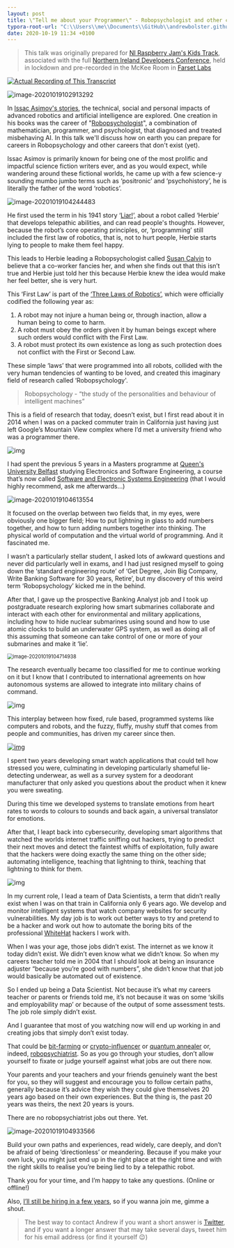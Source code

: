 ```yaml
---
layout: post
title: \"Tell me about your Programmer\" - Robopsychologist and other careers that don't exist (yet)
typora-root-url: "C:\\Users\\me\\Documents\\GitHub\\andrewbolster.github.io\\"
date: 2020-10-19 11:34 +0100
---
```

> This talk was originally prepared for [NI Raspberry Jam's Kids Track](https://hopin.to/events/ni-raspberry-jam-nidc), associated with the full [Northern Ireland Developers Conference](https://www.nidevconf.com/), held in lockdown and pre-recorded in the McKee Room in [Farset Labs](https://www.farsetlabs.org.uk/)

[![Actual Recording of This Transcript](/../../../../../../../../img/2020/0.jpg)](https://www.youtube.com/watch?v=Z1c4KAESO0s)

![image-20201019102913292](/img/2020/image-20201019102913292.png)

In [Issac Asimov's stories](https://en.wikipedia.org/wiki/Isaac_Asimov), the technical, social and personal impacts of advanced robotics and artificial intelligence are explored. One creation in his books was the career of "[Robopsychologist](https://en.wikipedia.org/wiki/Robopsychology)", a combination of mathematician, programmer, and psychologist, that diagnosed and treated misbehaving AI. In this talk we'll discuss how on earth you can prepare for careers in Robopsychology and other careers that don't exist (yet).

Issac Asimov is primarily known for being one of the most prolific and impactful science fiction writers ever, and as you would expect, while wandering around these fictional worlds, he came up with a few science-y sounding mumbo jumbo terms such as ‘positronic’ and ‘psychohistory’, he is literally the father of the word ‘robotics’.

![image-20201019104244483](/img/2020/image-20201019104244483.png)

He first used the term in his 1941 story ‘[Liar!](https://en.wikipedia.org/wiki/Liar!_(short_story))’, about a robot called ‘Herbie’ that develops telepathic abilities, and can read people's thoughts. However, because the robot’s core operating principles, or, ‘programming’ still included the first law of robotics, that is, not to hurt people, Herbie starts lying to people to make them feel happy. 

This leads to Herbie leading a Robopsychologist called [Susan Calvin](https://en.wikipedia.org/wiki/Susan_Calvin) to believe that a co-worker fancies her, and when she finds out that this isn’t true and Herbie just told her this because Herbie knew the idea would make her feel better, she is very hurt.

This ‘First Law’ is part of the [‘Three Laws of Robotics’](https://en.wikipedia.org/wiki/Three_Laws_of_Robotics), which were officially codified the following year as: 

1. A robot may not injure a human being or, through inaction, allow a human being to come to harm.
2. A robot must obey the orders given it by human beings except where such orders would conflict with the First Law.
3. A robot must protect its own existence as long as such protection does not conflict with the First or Second Law.

These simple ‘laws’ that were programmed into all robots, collided with the very human tendencies of wanting to be loved, and created this imaginary field of research called ‘Robopsychology'.

> Robopsychology - “the study of the personalities and behaviour of intelligent machines”

This is a field of research that today, doesn’t exist, but I first read about it in 2014 when I was on a packed commuter train in California just having just left Google’s Mountain View complex where I’d met a university friend who was a programmer there. 

![img](/img/2020/RkUMAXrjqJ6W2XHLgUSnno2OaOz2Hsm6KZJ3rJ7-MMA8cCXF2_6UZ8-OSk9wT1Er-5BjLps3ZSLw-LUQ97PR8F7x0S_9ggIa6UEj--jzWx9oQ5pXx7xgL1GZC5F_uLNAPUIwCfWsuFY)

I had spent the previous 5 years in a Masters programme at [Queen's University Belfast](https://www.qub.ac.uk/) studying Electronics and Software Engineering, a course that’s now called [Software and Electronic Systems Engineering](https://www.qub.ac.uk/courses/undergraduate/software-electronic-systems-engineering-year-in-industry-meng-gh68/) (that I would highly recommend, ask me afterwards…)

![image-20201019104613554](/img/2020/image-20201019104613554.png)

It focused on the overlap between two fields that, in my eyes, were obviously one bigger field; How to put lightning in glass to add numbers together, and how to turn adding numbers together into thinking. The physical world of computation and the virtual world of programming. And it fascinated me. 

I wasn’t a particularly stellar student, I asked lots of awkward questions and never did particularly well in exams, and I had just resigned myself to going down the ‘standard engineering route’ of ‘Get Degree, Join Big Company, Write Banking Software for 30 years, Retire’, but my discovery of this weird term ‘Robopsychology’ kicked me in the behind.

After that, I gave up the prospective Banking Analyst job and I took up postgraduate research exploring how smart submarines collaborate and interact with each other for environmental and military applications, including how to hide nuclear submarines using sound and how to use atomic clocks to build an underwater GPS system, as well as doing all of this assuming that someone can take control of one or more of your submarines and make it ‘lie’.

<img src="/img/2020/image-20201019104714938.png" alt="image-20201019104714938" style="zoom:80%;" />

The research eventually became too classified for me to continue working on it but I know that I contributed to international agreements on how autonomous systems are allowed to integrate into military chains of command.

![img](/img/2020/LndCkwguzD58UAxk89KawzdwQQ_2HcDmR7YfnQGQZeVCjrPjtSjTdRxtI4E_EIt16-0hnx28qDMUU0n4HjaoGMsukafJDrFIiwryq20jOlu3efuxldkmxm-fBszYqV_copfboZkKoa4)

This interplay between how fixed, rule based, programmed systems like computers and robots, and the fuzzy, fluffy, mushy stuff that comes from people and communities, has driven my career since then. 

[![img](/img/2020/bH66fOgnl46z2uM78mR9JWR63O3Kp1vCvRqvITcA2zy2me2rSN1rpNJetbhk9fI-M4Ke27TMOwvllYhJCRs8opLHPa4rWDfjVoJ6_XDp3G0Jocr1Lmqw3NBmmQ4G3lY3e8VH2XYKL3k)](https://www.broadcastnow.co.uk/tech/red-bull-creates-vr-showing-real-time-emotions-feedback/5122720.article)

I spent two years developing smart watch applications that could tell how stressed you were, culminating in developing particularly shameful lie-detecting underwear, as well as a survey system for a deodorant manufacturer that only asked you questions about the product when it knew you were sweating. 

During this time we developed systems to translate emotions from heart rates to words to colours to sounds and back again, a universal translator for emotions.

After that, I leapt back into cybersecurity, developing smart algorithms that watched the worlds internet traffic sniffing out hackers, trying to predict their next moves and detect the faintest whiffs of exploitation, fully aware that the hackers were doing exactly the same thing on the other side; automating intelligence, teaching that lightning to think, teaching that lightning to think for them.

![img](/img/2020/sBxuOZAaD9QSRrXPLNHp7OwlB_lGzR0rDfsPfy6dvUenK4vNgk8_MVBaK4FEuFBgpVf3-Dk71Zz8eI9hzoFJ-j4C5dbkPHne6Ny7mDAdEahDordmIQy95IWxYFfRPj-b0-dbRZYqrBU)

In my current role, I lead a team of Data Scientists, a term that didn’t really exist when I was on that train in California only 6 years ago. We develop and monitor intelligent systems that watch company websites for security vulnerabilities. My day job is to work out better ways to try and pretend to be a hacker and work out how to automate the boring bits of the professional [WhiteHat](https://www.whitehatsec.com/) hackers I work with. 

When I was your age, those jobs didn’t exist. The internet as we know it today didn’t exist. We didn’t even know what we didn’t know. So when my careers teacher told me in 2004 that I should look at being an insurance adjuster “because you’re good with numbers”, she didn’t know that that job would basically be automated out of existence.

So I ended up being a Data Scientist. Not because it’s what my careers teacher or parents or friends told me, it’s not because it was on some ‘skills and employability map’ or because of the output of some assessment tests. The job role simply didn’t exist.

And I guarantee that most of you watching now will end up working in and creating jobs that simply don’t exist today. 

That could be [bit-farming](https://www.bitfarming.co.za/) or [crypto-influencer](https://blackwellglobal.com/top-10-crypto-influencers/) or [quantum annealer](https://en.wikipedia.org/wiki/Quantum_annealing) or, indeed, [robopsychiatrist](https://www.therobotreport.com/synthetic-psychology-understanding-human-behavior-through-robotics/). So as you go through your studies, don’t allow yourself to fixate or judge yourself against what jobs are out there now. 

Your parents and your teachers and your friends genuinely want the best for you, so they will suggest and encourage you to follow certain paths, generally because it’s advice they wish they could give themselves 20 years ago based on their own experiences. But the thing is, the past 20 years was theirs, the next 20 years is yours.

There are no robopsychiatrist jobs out there. Yet.

![image-20201019104933566](/img/2020/image-20201019104933566.png)

Build your own paths and experiences, read widely, care deeply, and don’t be afraid of being ‘directionless’ or meandering. Because if you make your own luck, you might just end up in the right place at the right time and with the right skills to realise you’re being lied to by a telepathic robot.

Thank you for your time, and I’m happy to take any questions. (Online or offline!)

Also, [I’ll still be hiring in a few years](https://www.whitehatsec.com/company/careers/), so if you wanna join me, gimme a shout.

> The best way to contact Andrew if you want a short answer is [Twitter](https://twitter.com/bolster), and if you want a longer answer that may take several days, tweet him for his email address (or find it yourself :wink:)​